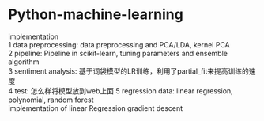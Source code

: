 # Python-machine-learning
implementation  
1 data preprocessing: data preprocessing and PCA/LDA, kernel PCA  
2 pipeline: Pipeline in scikit-learn, tuning parameters and ensemble algorithm  
3 sentiment analysis: 基于词袋模型的LR训练，利用了partial_fit来提高训练的速度  
4 test: 怎么样将模型放到web上面
5  regression data: linear regression, polynomial, random forest  
   implementation of linear Regression gradient descent
